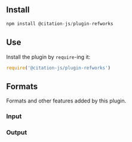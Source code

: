 ## Install

```js
npm install @citation-js/plugin-refworks
```

## Use

Install the plugin by `require`-ing it:

```js
require('@citation-js/plugin-refworks')
```

## Formats

Formats and other features added by this plugin.

### Input

### Output

